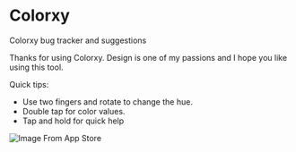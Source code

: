 Colorxy
=======

Colorxy bug tracker and suggestions

Thanks for using Colorxy. Design is one of my passions and I hope you like using this tool.

Quick tips:

- Use two fingers and rotate to change the hue.
- Double tap for color values.
- Tap and hold for quick help

![Image From App Store](https://s3.mzstatic.com/us/r30/Purple/v4/f4/e4/66/f4e46633-adb7-0b7c-93cb-70a8b35ab941/mzl.hczsogse.png?downloadKey=1400836867_884d23c37e7d6eacf6e5bb479e941df3 "Image")
